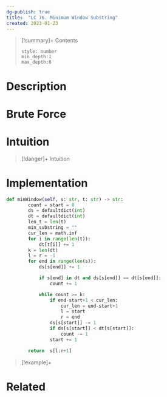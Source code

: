 ```yaml
---
dg-publish: true
title:  "LC 76. Minimum Window Substring"
created: 2023-01-23
---
```


>[!summary]+ Contents
>```toc
>style: number
>min_depth:1
>max_depth:6
>```

# Description

# Brute Force
# Intuition

>[!danger]+ Intuition

# Implementation
```python
def minWindow(self, s: str, t: str) -> str: 
        count = start = 0
        ds = defaultdict(int)
        dt = defaultdict(int)
        len_t = len(t)
        min_substring = ""
        cur_len = math.inf
        for i in range(len(t)):
            dt[t[i]] += 1
        k = len(dt)
        l = r = -1
        for end in range(len(s)):
            ds[s[end]] += 1

            if s[end] in dt and ds[s[end]] == dt[s[end]]:
                count += 1

            while count >= k:
                if end-start+1 < cur_len:
                    cur_len = end-start+1
                    l = start
                    r = end
                ds[s[start]] -= 1
                if ds[s[start]] < dt[s[start]]:
                    count -= 1
                start += 1

        return 	s[l:r+1]
```

>[!example]+ 


# Related
